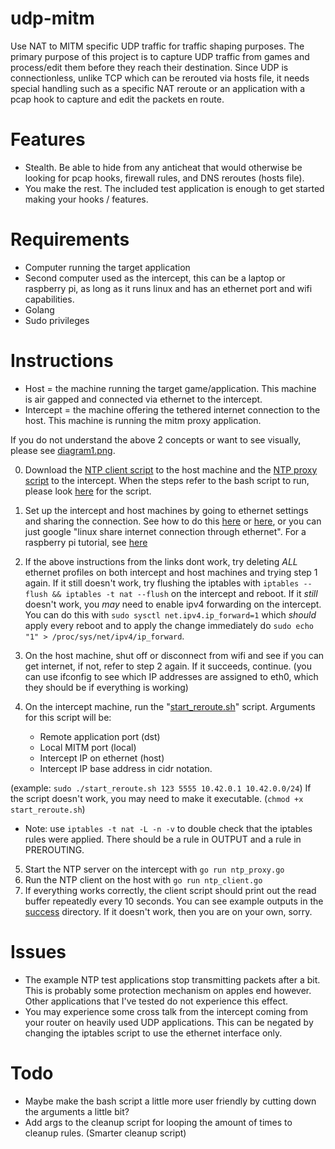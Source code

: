 # udp-mitm
Use NAT to MITM specific UDP traffic for traffic shaping purposes. The primary purpose of this project is to capture UDP traffic from games and process/edit them before they reach their destination. Since UDP is connectionless, unlike TCP which can be rerouted via hosts file, it needs special handling such as a specific NAT reroute or an application with a pcap hook to capture and edit the packets en route.

# Features
- Stealth. Be able to hide from any anticheat that would otherwise be looking for pcap hooks, firewall rules, and DNS reroutes (hosts file).
- You make the rest. The included test application is enough to get started making your hooks / features.

# Requirements
- Computer running the target application
- Second computer used as the intercept, this can be a laptop or raspberry pi, as long as it runs linux and has an ethernet port and wifi capabilities.
- Golang
- Sudo privileges

# Instructions
- Host = the machine running the target game/application. This machine is air gapped and connected via ethernet to the intercept.
- Intercept = the machine offering the tethered internet connection to the host. This machine is running the mitm proxy application.

If you do not understand the above 2 concepts or want to see visually, please see [diagram1.png](https://github.com/Zeroeh/udp-mitm/blob/master/diagram1.png).

0. Download the [NTP client script](https://github.com/Zeroeh/udp-mitm/blob/master/test/ntp_client.go) to the host machine and the [NTP proxy script](https://github.com/Zeroeh/udp-mitm/blob/master/test/ntp_proxy.go) to the intercept. When the steps refer to the bash script to run, please look [here](https://github.com/Zeroeh/udp-mitm/blob/master/test/start_reroute.sh) for the script.
1. Set up the intercept and host machines by going to ethernet settings and sharing the connection. See how to do this [here](https://askubuntu.com/questions/359856/share-wireless-internet-connection-through-ethernet) or [here](https://askubuntu.com/questions/22835/how-to-network-two-ubuntu-computers-using-ethernet-without-a-router), or you can just google "linux share internet connection through ethernet". For a raspberry pi tutorial, see [here](https://github.com/Zeroeh/udp-mitm/blob/master/raspberrypi/guide.md)
2. If the above instructions from the links dont work, try deleting *ALL* ethernet profiles on both intercept and host machines and trying step 1 again. If it still doesn't work, try flushing the iptables with ``iptables --flush && iptables -t nat --flush`` on the intercept and reboot. If it *still* doesn't work, you *may* need to enable ipv4 forwarding on the intercept. You can do this with ``sudo sysctl net.ipv4.ip_forward=1`` which *should* apply every reboot and to apply the change immediately do ``sudo echo "1" > /proc/sys/net/ipv4/ip_forward``.
3. On the host machine, shut off or disconnect from wifi and see if you can get internet, if not, refer to step 2 again. If it succeeds, continue. (you can use ifconfig to see which IP addresses are assigned to eth0, which they should be if everything is working)

4. On the intercept machine, run the "[start_reroute.sh](https://raw.githubusercontent.com/Zeroeh/udp-mitm/master/test/start_reroute.sh)" script. Arguments for this script will be:
    - Remote application port (dst)
    - Local MITM port (local)
    - Intercept IP on ethernet (host)
    - Intercept IP base address in cidr notation.
 
 (example: ``sudo ./start_reroute.sh 123 5555 10.42.0.1 10.42.0.0/24``) If the script doesn't work, you may need to make it executable. (``chmod +x start_reroute.sh``)
- Note: use ``iptables -t nat -L -n -v`` to double check that the iptables rules were applied. There should be a rule in OUTPUT and a rule in PREROUTING.
5. Start the NTP server on the intercept with ``go run ntp_proxy.go``
6. Run the NTP client on the host with ``go run ntp_client.go``
7. If everything works correctly, the client script should print out the read buffer repeatedly every 10 seconds. You can see example outputs in the [success](https://github.com/Zeroeh/udp-mitm/tree/master/success) directory. If it doesn't work, then you are on your own, sorry.

# Issues
- The example NTP test applications stop transmitting packets after a bit. This is probably some protection mechanism on apples end however. Other applications that I've tested do not experience this effect.
- You may experience some cross talk from the intercept coming from your router on heavily used UDP applications. This can be negated by changing the iptables script to use the ethernet interface only.

# Todo
- Maybe make the bash script a little more user friendly by cutting down the arguments a little bit?
- Add args to the cleanup script for looping the amount of times to cleanup rules. (Smarter cleanup script)
